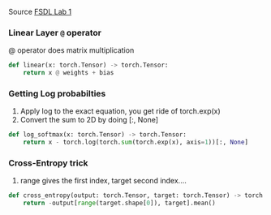 Source [FSDL Lab 1](https://fullstackdeeplearning.com/course/2022/labs-1-3-cnns-transformers-pytorch-lightning/)

### Linear Layer `@` operator
@ operator does matrix multiplication

```python
def linear(x: torch.Tensor) -> torch.Tensor:
    return x @ weights + bias
````


### Getting Log probabilties
1. Apply log to the exact equation, you get ride of torch.exp(x)
2. Convert the sum to 2D by doing [:, None]
```python
def log_softmax(x: torch.Tensor) -> torch.Tensor:
    return x - torch.log(torch.sum(torch.exp(x), axis=1))[:, None]
```
### Cross-Entropy trick
1. range gives the first index, target second index....
```python
def cross_entropy(output: torch.Tensor, target: torch.Tensor) -> torch.Tensor:
    return -output[range(target.shape[0]), target].mean()
```
